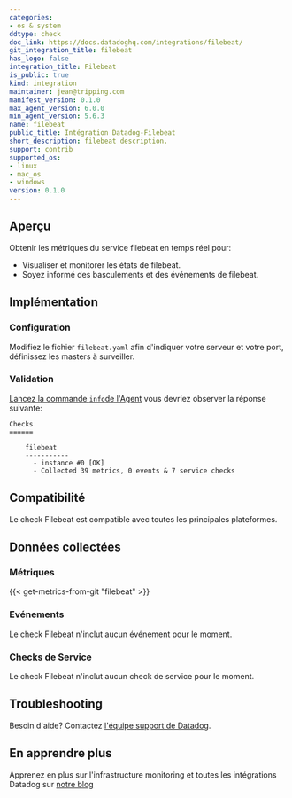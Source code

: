```yaml
---
categories:
- os & system
ddtype: check
doc_link: https://docs.datadoghq.com/integrations/filebeat/
git_integration_title: filebeat
has_logo: false
integration_title: Filebeat
is_public: true
kind: integration
maintainer: jean@tripping.com
manifest_version: 0.1.0
max_agent_version: 6.0.0
min_agent_version: 5.6.3
name: filebeat
public_title: Intégration Datadog-Filebeat
short_description: filebeat description.
support: contrib
supported_os:
- linux
- mac_os
- windows
version: 0.1.0
---
```




## Aperçu

Obtenir les métriques du service filebeat en temps réel pour:

* Visualiser et monitorer les états de filebeat.
* Soyez informé des basculements et des événements de filebeat.

## Implémentation

### Configuration

Modifiez le fichier `filebeat.yaml` afin d'indiquer votre serveur et votre port, définissez les masters à surveiller.

### Validation

[Lancez la commande `info`de l'Agent](https://docs.datadoghq.com/agent/faq/agent-commands/#agent-status-and-information) vous devriez observer la réponse suivante:

    Checks
    ======

        filebeat
        -----------
          - instance #0 [OK]
          - Collected 39 metrics, 0 events & 7 service checks

## Compatibilité

Le check Filebeat est compatible avec toutes les principales plateformes.

## Données collectées
### Métriques
{{< get-metrics-from-git "filebeat" >}}


### Evénements
Le check Filebeat n'inclut aucun événement pour le moment.

### Checks de Service
Le check Filebeat n'inclut aucun check de service pour le moment.

## Troubleshooting
Besoin d'aide? Contactez  [l'équipe support de Datadog](http://docs.datadoghq.com/help/).

## En apprendre plus

Apprenez en plus sur l'infrastructure monitoring et toutes les intégrations Datadog sur [notre blog](https://www.datadoghq.com/blog/)
